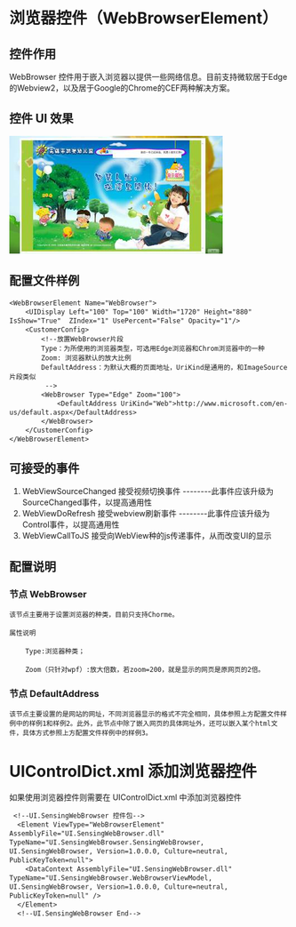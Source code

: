 # 浏览器控件（WebBrowserElement）

## 控件作用

WebBrowser 控件用于嵌入浏览器以提供一些网络信息。目前支持微软居于Edge的Webview2，以及居于Google的Chrome的CEF两种解决方案。

## 控件 UI 效果

![Placeholder](../images/WebBrowserElement.png)

## 配置文件样例

```
<WebBrowserElement Name="WebBrowser">
    <UIDisplay Left="100" Top="100" Width="1720" Height="880" IsShow="True"  ZIndex="1" UsePercent="False" Opacity="1"/>
    <CustomerConfig>
        <!--放置WebBrowser片段
        Type：为所使用的浏览器类型，可选用Edge浏览器和Chrom浏览器中的一种
        Zoom: 浏览器默认的放大比例
        DefaultAddress：为默认大概的页面地址，UriKind是通用的，和ImageSource片段类似
         -->
        <WebBrowser Type="Edge" Zoom="100">
            <DefaultAddress UriKind="Web">http://www.microsoft.com/en-us/default.aspx</DefaultAddress>
        </WebBrowser>
    </CustomerConfig>
</WebBrowserElement>
```

## 可接受的事件

1. WebViewSourceChanged 接受视频切换事件      --------此事件应该升级为SourceChanged事件，以提高通用性
2. WebViewDoRefresh 接受webview刷新事件       --------此事件应该升级为Control事件，以提高通用性
3. WebViewCallToJS 接受向WebView种的js传递事件，从而改变UI的显示



## 配置说明

### 节点 WebBrowser

    该节点主要用于设置浏览器的种类，目前只支持Chorme。

    属性说明

    	Type:浏览器种类；

    	Zoom（只针对wpf）:放大倍数，若zoom=200，就是显示的网页是原网页的2倍。

### 节点 DefaultAddress

    该节点主要设置的是网站的网址，不同浏览器显示的格式不完全相同，具体参照上方配置文件样例中的样例1和样例2。此外，此节点中除了嵌入网页的具体网址外，还可以嵌入某个html文件，具体方式参照上方配置文件样例中的样例3。

# UIControlDict.xml 添加浏览器控件

如果使用浏览器控件则需要在 UIControlDict.xml 中添加浏览器控件

```
 <!--UI.SensingWebBrowser 控件包-->
  <Element ViewType="WebBrowserElement" AssemblyFile="UI.SensingWebBrowser.dll" TypeName="UI.SensingWebBrowser.SensingWebBrowser, UI.SensingWebBrowser, Version=1.0.0.0, Culture=neutral, PublicKeyToken=null">
    <DataContext AssemblyFile="UI.SensingWebBrowser.dll" TypeName="UI.SensingWebBrowser.WebBrowserViewModel, UI.SensingWebBrowser, Version=1.0.0.0, Culture=neutral, PublicKeyToken=null" />
  </Element>
  <!--UI.SensingWebBrowser End-->
```
